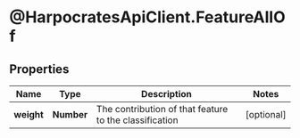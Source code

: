 # @HarpocratesApiClient.FeatureAllOf

## Properties

Name | Type | Description | Notes
------------ | ------------- | ------------- | -------------
**weight** | **Number** | The contribution of that feature to the classification | [optional] 


